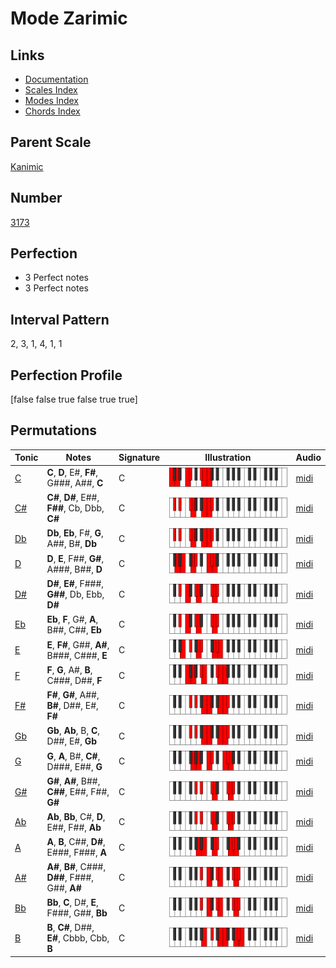 # Mode Zarimic

## Links

- [Documentation](index.md)
- [Scales Index](Scales.md)
- [Modes Index](Modes.md)
- [Chords Index](Chords.md)

## Parent Scale

[Kanimic](ScaleKanimic.md)

## Number

[3173](https://ianring.com/musictheory/scales/3173)

## Perfection

- 3 Perfect notes
- 3 Perfect notes

## Interval Pattern

2, 3, 1, 4, 1, 1

## Perfection Profile

[false false true false true true]

## Permutations

| Tonic | Notes | Signature | Illustration | Audio |
|-------|-------|-----------|--------------|-------|
| [C](ModeCNaturalZarimic.md) | **C**, **D**, E#, **F#**, G###, A##, **C** | C | ![CNaturalZarimic](ModeCNaturalZarimic.png) | [midi](https://github.com/edipermadi/music/blob/main/docs/ModeCNaturalZarimic.mid?raw=true) |
| [C#](ModeCSharpZarimic.md) | **C#**, **D#**, E##, **F##**, Cb, Dbb, **C#** | C | ![CSharpZarimic](ModeCSharpZarimic.png) | [midi](https://github.com/edipermadi/music/blob/main/docs/ModeCSharpZarimic.mid?raw=true) |
| [Db](ModeDFlatZarimic.md) | **Db**, **Eb**, F#, **G**, A##, B#, **Db** | C | ![DFlatZarimic](ModeDFlatZarimic.png) | [midi](https://github.com/edipermadi/music/blob/main/docs/ModeDFlatZarimic.mid?raw=true) |
| [D](ModeDNaturalZarimic.md) | **D**, **E**, F##, **G#**, A###, B##, **D** | C | ![DNaturalZarimic](ModeDNaturalZarimic.png) | [midi](https://github.com/edipermadi/music/blob/main/docs/ModeDNaturalZarimic.mid?raw=true) |
| [D#](ModeDSharpZarimic.md) | **D#**, **E#**, F###, **G##**, Db, Ebb, **D#** | C | ![DSharpZarimic](ModeDSharpZarimic.png) | [midi](https://github.com/edipermadi/music/blob/main/docs/ModeDSharpZarimic.mid?raw=true) |
| [Eb](ModeEFlatZarimic.md) | **Eb**, **F**, G#, **A**, B##, C##, **Eb** | C | ![EFlatZarimic](ModeEFlatZarimic.png) | [midi](https://github.com/edipermadi/music/blob/main/docs/ModeEFlatZarimic.mid?raw=true) |
| [E](ModeENaturalZarimic.md) | **E**, **F#**, G##, **A#**, B###, C###, **E** | C | ![ENaturalZarimic](ModeENaturalZarimic.png) | [midi](https://github.com/edipermadi/music/blob/main/docs/ModeENaturalZarimic.mid?raw=true) |
| [F](ModeFNaturalZarimic.md) | **F**, **G**, A#, **B**, C###, D##, **F** | C | ![FNaturalZarimic](ModeFNaturalZarimic.png) | [midi](https://github.com/edipermadi/music/blob/main/docs/ModeFNaturalZarimic.mid?raw=true) |
| [F#](ModeFSharpZarimic.md) | **F#**, **G#**, A##, **B#**, D##, E#, **F#** | C | ![FSharpZarimic](ModeFSharpZarimic.png) | [midi](https://github.com/edipermadi/music/blob/main/docs/ModeFSharpZarimic.mid?raw=true) |
| [Gb](ModeGFlatZarimic.md) | **Gb**, **Ab**, B, **C**, D##, E#, **Gb** | C | ![GFlatZarimic](ModeGFlatZarimic.png) | [midi](https://github.com/edipermadi/music/blob/main/docs/ModeGFlatZarimic.mid?raw=true) |
| [G](ModeGNaturalZarimic.md) | **G**, **A**, B#, **C#**, D###, E##, **G** | C | ![GNaturalZarimic](ModeGNaturalZarimic.png) | [midi](https://github.com/edipermadi/music/blob/main/docs/ModeGNaturalZarimic.mid?raw=true) |
| [G#](ModeGSharpZarimic.md) | **G#**, **A#**, B##, **C##**, E##, F##, **G#** | C | ![GSharpZarimic](ModeGSharpZarimic.png) | [midi](https://github.com/edipermadi/music/blob/main/docs/ModeGSharpZarimic.mid?raw=true) |
| [Ab](ModeAFlatZarimic.md) | **Ab**, **Bb**, C#, **D**, E##, F##, **Ab** | C | ![AFlatZarimic](ModeAFlatZarimic.png) | [midi](https://github.com/edipermadi/music/blob/main/docs/ModeAFlatZarimic.mid?raw=true) |
| [A](ModeANaturalZarimic.md) | **A**, **B**, C##, **D#**, E###, F###, **A** | C | ![ANaturalZarimic](ModeANaturalZarimic.png) | [midi](https://github.com/edipermadi/music/blob/main/docs/ModeANaturalZarimic.mid?raw=true) |
| [A#](ModeASharpZarimic.md) | **A#**, **B#**, C###, **D##**, F###, G##, **A#** | C | ![ASharpZarimic](ModeASharpZarimic.png) | [midi](https://github.com/edipermadi/music/blob/main/docs/ModeASharpZarimic.mid?raw=true) |
| [Bb](ModeBFlatZarimic.md) | **Bb**, **C**, D#, **E**, F###, G##, **Bb** | C | ![BFlatZarimic](ModeBFlatZarimic.png) | [midi](https://github.com/edipermadi/music/blob/main/docs/ModeBFlatZarimic.mid?raw=true) |
| [B](ModeBNaturalZarimic.md) | **B**, **C#**, D##, **E#**, Cbbb, Cbb, **B** | C | ![BNaturalZarimic](ModeBNaturalZarimic.png) | [midi](https://github.com/edipermadi/music/blob/main/docs/ModeBNaturalZarimic.mid?raw=true) |
